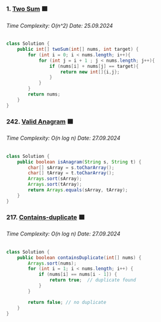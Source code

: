 ### 1. [Two Sum](https://leetcode.com/problems/two-sum/) 🟩
###### Time Complexity: O(n^2) Date: 25.09.2024  
```Java
class Solution {
    public int[] twoSum(int[] nums, int target) {
        for (int i = 0; i < nums.length; i++){
            for (int j = i + 1 ; j < nums.length; j++){
                if (nums[i] + nums[j] == target){
                    return new int[]{i,j};
                }
            }
        }
        return nums;
    }
}
```

### 242. [Valid Anagram](https://leetcode.com/problems/valid-anagram/) 🟩
###### Time Complexity: O(n log n) Date: 27.09.2024  
```Java
class Solution {
    public boolean isAnagram(String s, String t) {
        char[] sArray = s.toCharArray();
        char[] tArray = t.toCharArray();
        Arrays.sort(sArray);
        Arrays.sort(tArray);
        return Arrays.equals(sArray, tArray);
    }
}
```

### 217. [Contains-duplicate](https://leetcode.com/problems/contains-duplicate/) 🟩
###### Time Complexity: O(n log n) Date: 27.09.2024  
```Java
class Solution {
    public boolean containsDuplicate(int[] nums) {
        Arrays.sort(nums);
        for (int i = 1; i < nums.length; i++) {
            if (nums[i] == nums[i - 1]) {
                return true;  // duplicate found
            }
        }

        return false; // no duplicate
    }
}
```


